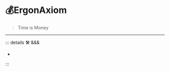 # 💰<erg>ErgonAxiom</erg>

> Time is Money

---

<!-- =================================================== -->
<!-- =================================================== -->
<!-- =================================================== -->
<!-- =================================================== -->
<!-- =================================================== -->
::: details 🛠 <dev>&&&</dev>

-

:::
